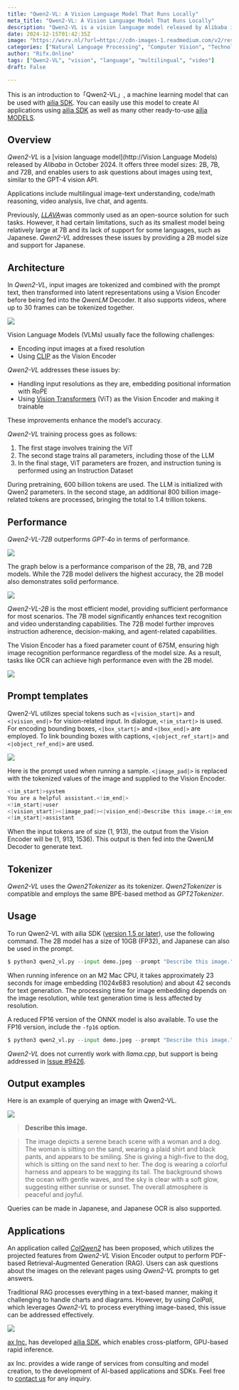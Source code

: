 ```yaml
---
title: "Qwen2-VL: A Vision Language Model That Runs Locally"
meta_title: "Qwen2-VL: A Vision Language Model That Runs Locally"
description: "Qwen2-VL is a vision language model released by Alibaba in October 2024, available in sizes 2B, 7B, and 72B. It allows users to query images using text, addressing limitations of previous models like LLAVA by offering a smaller 2B model and support for Japanese. The architecture combines vision and language processing, with enhancements in accuracy and performance. The model outperforms GPT-4o, particularly in instruction adherence and decision-making. It supports various applications, including multilingual understanding and video analysis, and can be run locally using ailia SDK."
date: 2024-12-15T01:42:35Z
image: "https://wsrv.nl/?url=https://cdn-images-1.readmedium.com/v2/resize:fit:800/1*Uey7hGE5TZhqmLh6uKQ6TQ.png"
categories: ["Natural Language Processing", "Computer Vision", "Technology/Web"]
author: "Rifx.Online"
tags: ["Qwen2-VL", "vision", "language", "multilingual", "video"]
draft: False

---
```





This is an introduction to「Qwen2\-VL」, a machine learning model that can be used with [ailia SDK](https://ailia.jp/en/). You can easily use this model to create AI applications using [ailia SDK](https://ailia.jp/en/) as well as many other ready\-to\-use [ailia MODELS](https://github.com/axinc-ai/ailia-models).


## Overview

*Qwen2\-VL* is a [vision language model](http://Vision Language Models) released by *Alibaba* in October 2024\. It offers three model sizes: 2B, 7B, and 72B, and enables users to ask questions about images using text, similar to the GPT\-4 vision API.

Applications include multilingual image\-text understanding, code/math reasoning, video analysis, live chat, and agents.

Previously, [*LLAVA*](https://readmedium.com/llava-large-language-model-that-understands-images-57d68c321254)was commonly used as an open\-source solution for such tasks. However, it had certain limitations, such as its smallest model being relatively large at 7B and its lack of support for some languages, such as Japanese. *Qwen2\-VL* addresses these issues by providing a 2B model size and support for Japanese.




## Architecture

In *Qwen2\-VL*, input images are tokenized and combined with the prompt text, then transformed into latent representations using a Vision Encoder before being fed into the *QwenLM* Decoder. It also supports videos, where up to 30 frames can be tokenized together.

![](https://wsrv.nl/?url=https://cdn-images-1.readmedium.com/v2/resize:fit:800/1*am2Nn19Y0AfXPmuNr6UqKA.jpeg)

Vision Language Models (VLMs) usually face the following challenges:

* Encoding input images at a fixed resolution
* Using [CLIP](https://readmedium.com/clip-learning-transferable-visual-models-from-natural-language-supervision-4508b3f0ea46) as the Vision Encoder

*Qwen2\-VL* addresses these issues by:

* Handling input resolutions as they are, embedding positional information with RoPE
* Using [Vision Transformers](https://readmedium.com/vision-transformer-state-of-the-art-image-identification-technology-without-convolutional-fd10097ae9c2) (ViT) as the Vision Encoder and making it trainable

These improvements enhance the model’s accuracy.

*Qwen2\-VL* training process goes as follows:

1. The first stage involves training the ViT
2. The second stage trains all parameters, including those of the LLM
3. In the final stage, ViT parameters are frozen, and instruction tuning is performed using an Instruction Dataset

During pretraining, 600 billion tokens are used. The LLM is initialized with Qwen2 parameters. In the second stage, an additional 800 billion image\-related tokens are processed, bringing the total to 1\.4 trillion tokens.


## Performance

*Qwen2\-VL\-72B* outperforms *GPT\-4o* in terms of performance.

![](https://wsrv.nl/?url=https://cdn-images-1.readmedium.com/v2/resize:fit:800/1*fjhilY_DeBK9CQQuC-Hzfw.png)

The graph below is a performance comparison of the 2B, 7B, and 72B models. While the 72B model delivers the highest accuracy, the 2B model also demonstrates solid performance.

![](https://wsrv.nl/?url=https://cdn-images-1.readmedium.com/v2/resize:fit:800/1*6X8j2db55sXU09_-dD94dQ.png)

*Qwen2\-VL\-2B* is the most efficient model, providing sufficient performance for most scenarios. The 7B model significantly enhances text recognition and video understanding capabilities. The 72B model further improves instruction adherence, decision\-making, and agent\-related capabilities.

The Vision Encoder has a fixed parameter count of 675M, ensuring high image recognition performance regardless of the model size. As a result, tasks like OCR can achieve high performance even with the 2B model.

![](https://wsrv.nl/?url=https://cdn-images-1.readmedium.com/v2/resize:fit:800/1*Fei0Z5OiV3ev6enTa9JU0g.png)


## Prompt templates

Qwen2\-VL utilizes special tokens such as `<|vision_start|>` and `<|vision_end|>` for vision\-related input. In dialogue, `<!im_start|>` is used. For encoding bounding boxes, `<|box_start|>` and `<|box_end|>` are employed. To link bounding boxes with captions, `<|object_ref_start|>` and `<|object_ref_end|>` are used.

![](https://wsrv.nl/?url=https://cdn-images-1.readmedium.com/v2/resize:fit:800/1*wm7ejZ-sowoKm_2h00V0pg.png)

Here is the prompt used when running a sample. `<|image_pad|>` is replaced with the tokenized values of the image and supplied to the Vision Encoder.


```python
<!im_start|>system
You are a helpful assistant.<!im_end|>
<!im_start|>user
<|vision_start|><|image_pad|><|vision_end|>Describe this image.<!im_end|>
<!im_start|>assistant
```
When the input tokens are of size (1, 913\), the output from the Vision Encoder will be (1, 913, 1536\). This output is then fed into the QwenLM Decoder to generate text.


## Tokenizer

*Qwen2\-VL* uses the *Qwen2Tokenizer* as its tokenizer. *Qwen2Tokenizer* is compatible and employs the same BPE\-based method as *GPT2Tokenizer*.


## Usage

To run Qwen2\-VL with ailia SDK ([version 1\.5 or later](https://readmedium.com/released-ailia-sdk-1-5-0-723bbcae0068)), use the following command. The 2B model has a size of 10GB (FP32\), and Japanese can also be used in the prompt.


```python
$ python3 qwen2_vl.py --input demo.jpeg --prompt "Describe this image."
```
When running inference on an M2 Mac CPU, it takes approximately 23 seconds for image embedding (1024x683 resolution) and about 42 seconds for text generation. The processing time for image embedding depends on the image resolution, while text generation time is less affected by resolution.

A reduced FP16 version of the ONNX model is also available. To use the FP16 version, include the `-fp16` option.


```python
$ python3 qwen2_vl.py --input demo.jpeg --prompt "Describe this image." --fp16
```
*Qwen2\-VL* does not currently work with *llama.cpp*, but support is being addressed in [Issue \#9426](https://github.com/ggerganov/llama.cpp/issues/9246).


## Output examples

Here is an example of querying an image with Qwen2\-VL.

![](https://wsrv.nl/?url=https://cdn-images-1.readmedium.com/v2/resize:fit:800/1*jRKMxDJ2uIy-JJ2QJsr2QQ.jpeg)


> **Describe this image.**


> The image depicts a serene beach scene with a woman and a dog. The woman is sitting on the sand, wearing a plaid shirt and black pants, and appears to be smiling. She is giving a high\-five to the dog, which is sitting on the sand next to her. The dog is wearing a colorful harness and appears to be wagging its tail. The background shows the ocean with gentle waves, and the sky is clear with a soft glow, suggesting either sunrise or sunset. The overall atmosphere is peaceful and joyful.

Queries can be made in Japanese, and Japanese OCR is also supported.


## Applications

An application called [*ColQwen2*](https://huggingface.co/vidore/colqwen2-v0.1) has been proposed, which utilizes the projected features from *Qwen2\-VL* Vision Encoder output to perform PDF\-based Retrieval\-Augmented Generation (RAG). Users can ask questions about the images on the relevant pages using *Qwen2\-VL* prompts to get answers.

Traditional RAG processes everything in a text\-based manner, making it challenging to handle charts and diagrams. However, by using *ColPali*, which leverages *Qwen2\-VL* to process everything image\-based, this issue can be addressed effectively.

![](https://wsrv.nl/?url=https://cdn-images-1.readmedium.com/v2/resize:fit:800/1*HxxJt520iUesujVm1c8wEg.jpeg)

[ax Inc.](https://axinc.jp/en/) has developed [ailia SDK](https://ailia.jp/en/), which enables cross\-platform, GPU\-based rapid inference.

ax Inc. provides a wide range of services from consulting and model creation, to the development of AI\-based applications and SDKs. Feel free to [contact us](https://axinc.jp/en/) for any inquiry.


